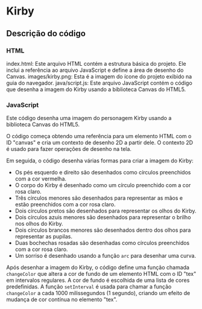 # Kirby

## Descrição do código

### HTML 

index.html: Este arquivo HTML contém a estrutura básica do projeto. Ele inclui a referência ao arquivo JavaScript e define a área de desenho do Canvas.
images/kirby.png: Esta é a imagem do ícone do projeto exibido na guia do navegador.
java/script.js: Este arquivo JavaScript contém o código que desenha a imagem do Kirby usando a biblioteca Canvas do HTML5.

### JavaScript

Este código desenha uma imagem do personagem Kirby usando a biblioteca Canvas do HTML5. 

O código começa obtendo uma referência para um elemento HTML com o ID "canvas" e cria um contexto de desenho 2D a partir dele. O contexto 2D é usado para fazer operações de desenho na tela.

Em seguida, o código desenha várias formas para criar a imagem do Kirby:

- Os pés esquerdo e direito são desenhados como círculos preenchidos com a cor vermelha.
- O corpo do Kirby é desenhado como um círculo preenchido com a cor rosa claro.
- Três círculos menores são desenhados para representar as mãos e estão preenchidos com a cor rosa claro.
- Dois círculos pretos são desenhados para representar os olhos do Kirby.
- Dois círculos azuis menores são desenhados para representar o brilho nos olhos do Kirby.
- Dois círculos brancos menores são desenhados dentro dos olhos para representar as pupilas.
- Duas bochechas rosadas são desenhadas como círculos preenchidos com a cor rosa claro.
- Um sorriso é desenhado usando a função `arc` para desenhar uma curva.

Após desenhar a imagem do Kirby, o código define uma função chamada `changeColor` que altera a cor de fundo de um elemento HTML com o ID "tex" em intervalos regulares. A cor de fundo é escolhida de uma lista de cores predefinidas. A função `setInterval` é usada para chamar a função `changeColor` a cada 1000 milissegundos (1 segundo), criando um efeito de mudança de cor contínua no elemento "tex".



